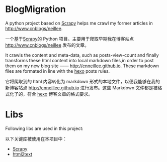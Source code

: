 # BlogMigration
A python project based on [Scrapy][1] helps me crawl my former articles in http://www.cnblogs/neillee.

一个基于[Scrapy][1]的 Python 项目。主要用于爬取早期我在博客站点 http://www.cnblogs/neillee 发布的文章。


It crawls the content and meta-data, such as posts-view-count and finally transforms these html content into local markdown files,in order to post them on my new blog site —— http://cnneillee.github.io. These markdown files are formated in line with the [hexo][2] posts rules.

它将爬取到的 html 内容转化为 markdown 形式的本地文件，以便我能够在我的新博客站点 http://cnneillee.github.io 进行发布。这些 Markdown 文件都是被格式化了的，符合 [hexo][2] 博客文章的格式要求。

# Libs
Following libs are used in this project:

以下关键库被使用在本项目中：

- [Scrapy][1]
- [html2text][3]


[1]: https://github.com/scrapy/scrapy
[2]: https://hexo.io
[3]: https://github.com/aaronsw/html2text
